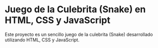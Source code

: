 # Juego de la Culebrita (Snake) en HTML, CSS y JavaScript

Este proyecto es un sencillo juego de la culebrita (Snake) desarrollado utilizando HTML, CSS y JavaScript. 
